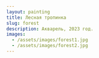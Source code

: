 ```yaml
---
layout: painting
title: Лесная тропинка
slug: forest
description: Акварель, 2023 год.
images:
  - /assets/images/forest1.jpg
  - /assets/images/forest2.jpg
---
```

